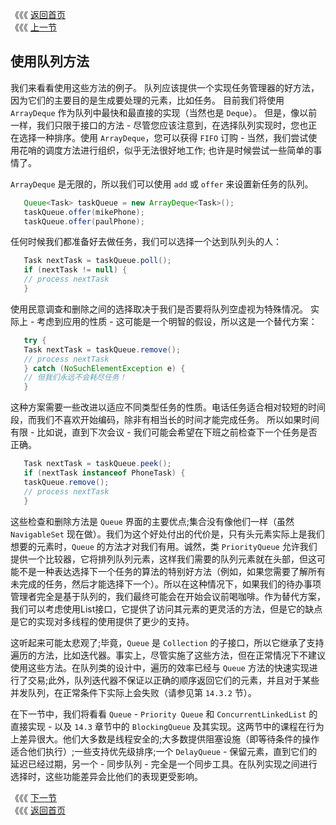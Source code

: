 《《《 [返回首页](../README.md)       <br/>
《《《 [上一节](00_Queues.md)

## 使用队列方法

我们来看看使用这些方法的例子。 队列应该提供一个实现任务管理器的好方法，因为它们的主要目的是生成要处理的元素，比如任务。 目前我们将使用 `ArrayDeque` 作为队列中最快和最直接的实现（当然也是 `Deque`）。 但是，像以前一样，我们只限于接口的方法 - 尽管您应该注意到，在选择队列实现时，您也正在选择一种排序。使用 `ArrayDeque`，您可以获得 `FIFO` 订购 - 当然，我们尝试使用花哨的调度方法进行组织，似乎无法很好地工作; 也许是时候尝试一些简单的事情了。

`ArrayDeque` 是无限的，所以我们可以使用 `add` 或 `offer` 来设置新任务的队列。

```java
   Queue<Task> taskQueue = new ArrayDeque<Task>();
   taskQueue.offer(mikePhone);
   taskQueue.offer(paulPhone);
```

任何时候我们都准备好去做任务，我们可以选择一个达到队列头的人：

```java
   Task nextTask = taskQueue.poll();
   if (nextTask != null) {
   // process nextTask
   }
```

使用民意调查和删除之间的选择取决于我们是否要将队列空虚视为特殊情况。 实际上 - 考虑到应用的性质 - 这可能是一个明智的假设，所以这是一个替代方案：

```java
   try {
   Task nextTask = taskQueue.remove();
   // process nextTask
   } catch (NoSuchElementException e) {
   // 但我们永远不会耗尽任务！
   }
```

这种方案需要一些改进以适应不同类型任务的性质。电话任务适合相对较短的时间段，而我们不喜欢开始编码，除非有相当长的时间才能完成任务。 所以如果时间有限 - 比如说，直到下次会议 - 我们可能会希望在下班之前检查下一个任务是否正确。

```java
   Task nextTask = taskQueue.peek();
   if (nextTask instanceof PhoneTask) {
   taskQueue.remove();
   // process nextTask
   }
```

这些检查和删除方法是 `Queue` 界面的主要优点;集合没有像他们一样（虽然 `NavigableSet` 现在做）。我们为这个好处付出的代价是，只有头元素实际上是我们想要的元素时，`Queue` 的方法才对我们有用。诚然，类 `PriorityQueue` 允许我们提供一个比较器，它将排列队列元素，这样我们需要的队列元素就在头部，但这可能不是一种表达选择下一个任务的算法的特别好方法（例如，如果您需要了解所有未完成的任务，然后才能选择下一个）。所以在这种情况下，如果我们的待办事项管理者完全是基于队列的，我们最终可能会在开始会议前喝咖啡。作为替代方案，我们可以考虑使用List接口，它提供了访问其元素的更灵活的方法，但是它的缺点是它的实现对多线程的使用提供了更少的支持。

这听起来可能太悲观了;毕竟，`Queue` 是 `Collection` 的子接口，所以它继承了支持遍历的方法，比如迭代器。事实上，尽管实施了这些方法，但在正常情况下不建议使用这些方法。在队列类的设计中，遍历的效率已经与 `Queue` 方法的快速实现进行了交易;此外，队列迭代器不保证以正确的顺序返回它们的元素，并且对于某些并发队列，在正常条件下实际上会失败（请参见第 `14.3.2` 节）。

在下一节中，我们将看看 `Queue` - `Priority Queue` 和 `ConcurrentLinkedList` 的直接实现 - 以及 `14.3` 章节中的 `BlockingQueue` 及其实现。这两节中的课程在行为上差异很大。他们大多数是线程安全的;大多数提供阻塞设施（即等待条件的操作适合他们执行）;一些支持优先级排序;一个 `DelayQueue` - 保留元素，直到它们的延迟已经过期，另一个 - 同步队列 - 完全是一个同步工具。在队列实现之间进行选择时，这些功能差异会比他们的表现更受影响。

《《《 [下一节](02_Implementing_Queue.md)      <br/>
《《《 [返回首页](../README.md)